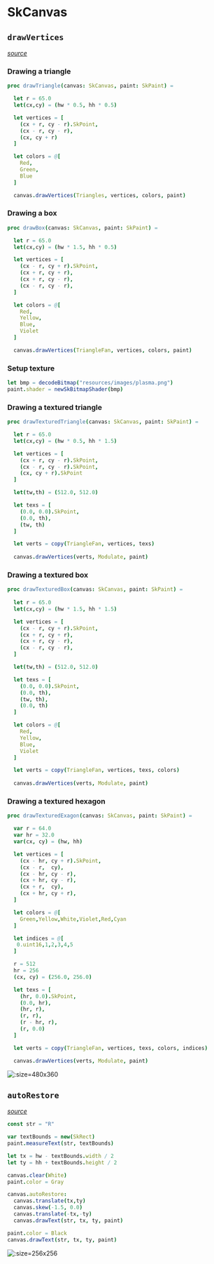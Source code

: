 # SkCanvas

## `drawVertices`

[*source*](https://github.com/mvenditto/nimskia/blob/cc7dd1c9fbfa047631c02da501d81d1731e77f2e/nimskia/example/vertex_drawing.nim#L1)

### Drawing a triangle

```nim
proc drawTriangle(canvas: SkCanvas, paint: SkPaint) =

  let r = 65.0
  let(cx,cy) = (hw * 0.5, hh * 0.5)

  let vertices = [
    (cx + r, cy - r).SkPoint,
    (cx - r, cy - r),
    (cx, cy + r)
  ]

  let colors = @[
    Red,
    Green,
    Blue
  ]

  canvas.drawVertices(Triangles, vertices, colors, paint)
```

### Drawing a box

```nim
proc drawBox(canvas: SkCanvas, paint: SkPaint) =

  let r = 65.0
  let(cx,cy) = (hw * 1.5, hh * 0.5)

  let vertices = [
    (cx - r, cy + r).SkPoint,
    (cx + r, cy + r),
    (cx + r, cy - r),
    (cx - r, cy - r),
  ]

  let colors = @[
    Red,
    Yellow,
    Blue,
    Violet
  ]

  canvas.drawVertices(TriangleFan, vertices, colors, paint)
```

### Setup texture

```nim
let bmp = decodeBitmap("resources/images/plasma.png")
paint.shader = newSkBitmapShader(bmp)
```

### Drawing a textured triangle

```nim
proc drawTexturedTriangle(canvas: SkCanvas, paint: SkPaint) =

  let r = 65.0
  let(cx,cy) = (hw * 0.5, hh * 1.5)

  let vertices = [
    (cx + r, cy - r).SkPoint,
    (cx - r, cy - r).SkPoint,
    (cx, cy + r).SkPoint
  ]

  let(tw,th) = (512.0, 512.0)

  let texs = [ 
    (0.0, 0.0).SkPoint,
    (0.0, th),
    (tw, th)
  ]

  let verts = copy(TriangleFan, vertices, texs)
  
  canvas.drawVertices(verts, Modulate, paint)
```

### Drawing a textured box

```nim
proc drawTexturedBox(canvas: SkCanvas, paint: SkPaint) =
  
  let r = 65.0
  let(cx,cy) = (hw * 1.5, hh * 1.5)

  let vertices = [
    (cx - r, cy + r).SkPoint,
    (cx + r, cy + r),
    (cx + r, cy - r),
    (cx - r, cy - r),
  ]

  let(tw,th) = (512.0, 512.0)

  let texs = [ 
    (0.0, 0.0).SkPoint,
    (0.0, th),
    (tw, th),
    (0.0, th)
  ]

  let colors = @[
    Red,
    Yellow,
    Blue,
    Violet
  ]

  let verts = copy(TriangleFan, vertices, texs, colors)
  
  canvas.drawVertices(verts, Modulate, paint)
```

### Drawing a textured hexagon

```nim
proc drawTexturedExagon(canvas: SkCanvas, paint: SkPaint) =

  var r = 64.0
  var hr = 32.0
  var(cx, cy) = (hw, hh)

  let vertices = [
    (cx - hr, cy + r).SkPoint,
    (cx - r,  cy),
    (cx - hr, cy - r),
    (cx + hr, cy - r),
    (cx + r,  cy),
    (cx + hr, cy + r),
  ]

  let colors = @[
    Green,Yellow,White,Violet,Red,Cyan
  ]

  let indices = @[
   0.uint16,1,2,3,4,5
  ]

  r = 512
  hr = 256
  (cx, cy) = (256.0, 256.0)

  let texs = [
    (hr, 0.0).SkPoint,
    (0.0, hr),
    (hr, r),
    (r, r),
    (r - hr, r),
    (r, 0.0)
  ]

  let verts = copy(TriangleFan, vertices, texs, colors, indices)

  canvas.drawVertices(verts, Modulate, paint)
```

![](_images/sample__vertex_drawing.png ':size=480x360')

## `autoRestore`
[*source*](https://github.com/mvenditto/nimskia/blob/master/nimskia/example/canvas_autorestore.nim)

```nim
const str = "R"

var textBounds = new(SkRect)
paint.measureText(str, textBounds)

let tx = hw - textBounds.width / 2
let ty = hh + textBounds.height / 2

canvas.clear(White)
paint.color = Gray

canvas.autoRestore:
  canvas.translate(tx,ty)
  canvas.skew(-1.5, 0.0)
  canvas.translate(-tx,-ty)
  canvas.drawText(str, tx, ty, paint)

paint.color = Black
canvas.drawText(str, tx, ty, paint)
```

![](_images/sample__canvas_autoRestore.png ':size=256x256')